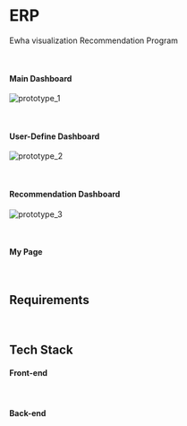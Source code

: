 # ERP

Ewha visualization Recommendation Program

<br />



#### Main Dashboard

![prototype_1](https://user-images.githubusercontent.com/49134038/118923392-711df400-b976-11eb-9efe-30433204caec.png)

<br />



#### User-Define Dashboard

![prototype_2](https://user-images.githubusercontent.com/49134038/118923391-70855d80-b976-11eb-9b61-b2089af43f5c.png)

<br />



#### Recommendation Dashboard

![prototype_3](https://user-images.githubusercontent.com/49134038/118923382-6cf1d680-b976-11eb-934c-e587fcc5fdec.png)

<br />



#### My Page



<br />



## Requirements



<br />



## Tech Stack

#### Front-end



<br />



#### Back-end



<br />



